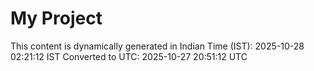 # My Project

This content is dynamically generated in Indian Time (IST): 2025-10-28 02:21:12 IST
Converted to UTC: 2025-10-27 20:51:12 UTC
